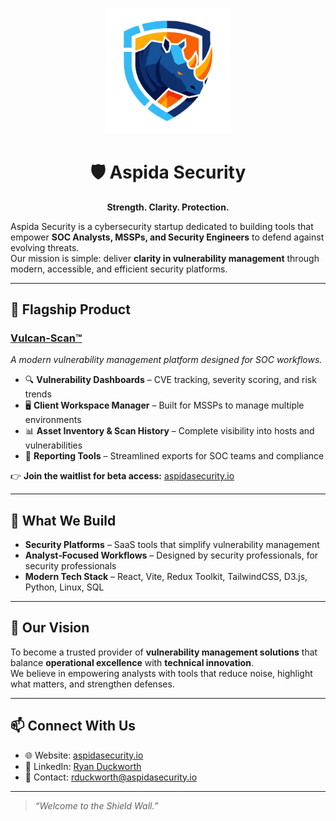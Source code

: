 <p align="center">
  <img src="aspidaLogoTransparent.png" alt="Aspida Security Logo" width="200"/>
</p>

<h1 align="center">🛡️ Aspida Security</h1>

<p align="center"><b>Strength. Clarity. Protection.</b></p>

Aspida Security is a cybersecurity startup dedicated to building tools that empower **SOC Analysts, MSSPs, and Security Engineers** to defend against evolving threats.  
Our mission is simple: deliver **clarity in vulnerability management** through modern, accessible, and efficient security platforms.

---

## 🚀 Flagship Product

### [Vulcan‑Scan™](https://github.com/aspida-security/vulcan-scan)

*A modern vulnerability management platform designed for SOC workflows.*

- 🔍 **Vulnerability Dashboards** – CVE tracking, severity scoring, and risk trends  
- 🖥️ **Client Workspace Manager** – Built for MSSPs to manage multiple environments  
- 📊 **Asset Inventory & Scan History** – Complete visibility into hosts and vulnerabilities  
- 📝 **Reporting Tools** – Streamlined exports for SOC teams and compliance  

👉 **Join the waitlist for beta access:** [aspidasecurity.io](https://aspidasecurity.io)

---

## 🧰 What We Build

- **Security Platforms** – SaaS tools that simplify vulnerability management  
- **Analyst‑Focused Workflows** – Designed by security professionals, for security professionals  
- **Modern Tech Stack** – React, Vite, Redux Toolkit, TailwindCSS, D3.js, Python, Linux, SQL  

---

## 🎯 Our Vision

To become a trusted provider of **vulnerability management solutions** that balance **operational excellence** with **technical innovation**.  
We believe in empowering analysts with tools that reduce noise, highlight what matters, and strengthen defenses.

---

## 📫 Connect With Us

- 🌐 Website: [aspidasecurity.io](https://aspidasecurity.io)  
- 💼 LinkedIn: [Ryan Duckworth](https://www.linkedin.com/in/ryan-duckworth833)  
- 📧 Contact: rduckworth@aspidasecurity.io  

---

> *“Welcome to the Shield Wall.”*  
